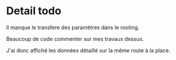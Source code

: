 # Detail todo

Il manque le transfere des paramètres dans le rooting.

Beaucoup de code commenter sur mes travaux dessus.

J'ai donc affiché les données détaillé sur la même route à la place.